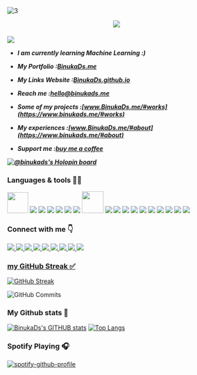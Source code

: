 
![3](https://user-images.githubusercontent.com/77571607/150686175-dc8d7f57-795b-4397-93e6-9713c23a97f7.jpg)


<p align="center">
   <img src="https://readme-typing-svg.herokuapp.com?font=Roboto+Mono&color=329325&size=20&center=true&vCenter=true&lines=I+am+BinukaDs;A+frontend+developer;A+15yrs+old+programmer;Big+fan+of+Knight+Rider+1982.;A+tech+nerd;Connect+with+me+:)">
</p>



<h5>
  
  ![](https://komarev.com/ghpvc/?username=your-github-BinukaDs&color=329325&tytle=flat-square)

- I am currently learning Machine Learning :)

- My Portfolio :[BinukaDs.me](https://www.binukads.me)

- My Links Website :[BinukaDs.github.io](https://binukads.github.io)

- Reach me :[hello@binukads.me](mailto:hello@binukads.me)
	
- Some of my projects :[www.BinukaDs.me/#works](https://www.binukads.me/#works)
	
- My experiences :[www.BinukaDs.me/#about](https://www.binukads.me/#about)

- Support me :[buy me a coffee](https://www.buymeacoffee.com/BinukaDs)
  
[![@binukads's Holopin board](https://holopin.me/binukads)](https://holopin.io/@binukads)


	
</h5>
<h3>Languages & tools 👨‍💻</h3>

<div>
<img src="https://iconape.com/wp-content/png_logo_vector/c.png" width ="48px" height="48px"/>
<img src="https://img.icons8.com/color/48/000000/java-coffee-cup-logo--v1.png"/>
<img src="https://img.icons8.com/color/48/000000/python--v2.png"/>
<img src="https://img.icons8.com/color/48/000000/arduino.png"/>
<img src="https://img.icons8.com/color/48/000000/html-5.png"/>
<img src="https://img.icons8.com/color/48/000000/css3.png" /> 
<img src="https://img.icons8.com/color/48/000000/javascript--v1.png"/>
<img src="https://upload.wikimedia.org/wikipedia/commons/thumb/d/d5/Tailwind_CSS_Logo.svg/2048px-Tailwind_CSS_Logo.svg.png" style="width:50px; height:50px;"/>	
<img src="https://img.icons8.com/color/48/000000/bootstrap.png"/>	
<img src="https://img.icons8.com/officel/48/000000/markdown.png"/>
<img src="https://img.icons8.com/color/48/000000/sass.png"/>
<img src="https://img.icons8.com/color/48/000000/visual-studio-code-2019.png"/>
<img src="https://img.icons8.com/color/48/000000/adobe-photoshop--v1.png"/>
<img src="https://img.icons8.com/color/48/000000/adobe-premiere-pro--v1.png"/>
<img src="https://img.icons8.com/color/48/000000/windows-11.png"/>
<img src="https://img.icons8.com/color/48/000000/webstorm.png"/>
<img src="https://img.icons8.com/color/48/000000/pycharm.png"/>
<img src="https://img.icons8.com/ios-glyphs/48/000000/github.png"/>
</div>

<h3>Connect with me 👇</h3>
<a href="https://twitter.com/Binuka_Ds" target="_blank"/><img src="https://img.icons8.com/fluency/48/000000/twitter.png"/>
<a href="https://www.linkedin.com/in/binukadasunpriya/" target="_blank"/><img src="https://img.icons8.com/fluency/48/000000/linkedin.png"/>
<a href="https://www.instagram.com/binukads/" target="_blank"/><img src="https://img.icons8.com/fluency/48/000000/instagram-new.png"/>
<a href="https://www.binukads.me" target="_blank"/><img src="https://img.icons8.com/fluency/48/000000/domain.png"/>
<a href="https://dev.to/binukads" target="_blank" /><img src="https://img.icons8.com/color/48/000000/devpost.png"/>
<a href="https://tinyurl.com/yxdmch39" target="_blank" /><img src="https://img.icons8.com/fluency/48/000000/arduino.png" />
<a href="https://tinyurl.com/buphz5ay" target="_blank" /><img src="https://img.icons8.com/color/48/000000/stackoverflow.png"/>
<a href="https://tinyurl.com/nuvbu9j4" target="_blank" /><img src="https://img.icons8.com/doodle/48/000000/reddit--v4.png"/>
<a href="https://tinyurl.com/8ewxzb3m" target="_blank" /><img src="https://img.icons8.com/color/48/000000/codepen.png"/>

<h3>my GitHub Streak ✅</h3>

[![GitHub Streak](https://github-readme-streak-stats.herokuapp.com/?user=BinukaDs&theme=gruvbox)](https://git.io/streak-stats)

![GitHub Commits](https://github-profile-trophy.vercel.app/?username=BinukaDs&title=Commits)

<h3>My Github stats 💯</h3>

[![BinukaDs's GITHUB stats](https://github-readme-stats.vercel.app/api?username=BinukaDs&show_icons=true=true&theme=darcula)](https://github.com/BinukaDs/github-readme-stats)
[![Top Langs](https://github-readme-stats.vercel.app/api/top-langs/?username=BinukaDs&langs_count=8&layout=compact&theme=darcula)](https://github.com/BinukaDs/github-readme-stats)



<h3>Spotify Playing 🎧</h3>

[![spotify-github-profile](https://spotify-github-profile.vercel.app/api/view?uid=a73rjgade7gjasbfduqu8a9h9&cover_image=true&theme=novatorem&bar_color=53b14f&bar_color_cover=false)](https://open.spotify.com/user/a73rjgade7gjasbfduqu8a9h9?si=d4e711edb78043b1)



  




  
